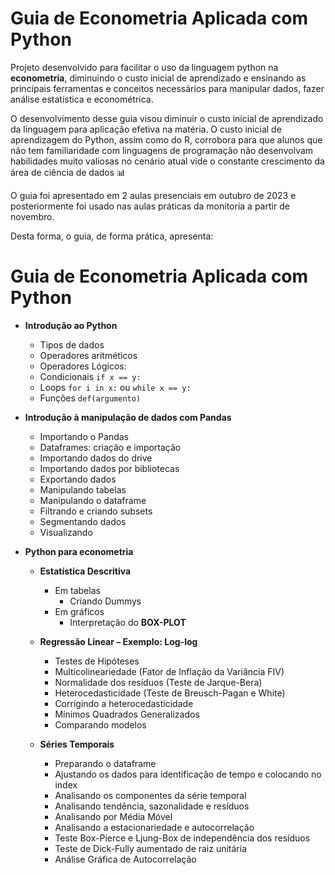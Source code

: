 # Guia de Econometria Aplicada com Python

Projeto desenvolvido para facilitar o uso da linguagem python na **econometria**, diminuindo o custo inicial de aprendizado e ensinando as principais ferramentas e conceitos necessários para manipular dados, fazer análise estatística e econométrica.

O desenvolvimento desse guia visou diminuir o custo inicial de aprendizado da linguagem para aplicação efetiva na matéria. O custo inicial de aprendizagem do Python, assim como do R, corrobora para que alunos que não tem familiaridade com linguagens de programação não desenvolvam habilidades muito valiosas no cenário atual vide o constante crescimento da área de ciência de dados 📊

O guia foi apresentado em 2 aulas presenciais em outubro de 2023 e posteriormente foi usado nas aulas práticas da monitoria a partir de novembro.

Desta forma, o guia, de forma prática, apresenta:

# Guia de Econometria Aplicada com Python

- **Introdução ao Python**  
  - Tipos de dados  
  - Operadores aritméticos  
  - Operadores Lógicos:  
  - Condicionais `if x == y:`  
  - Loops `for i in x:` ou `while x == y:`  
  - Funções `def(argumento)`

- **Introdução à manipulação de dados com Pandas**  
  - Importando o Pandas  
  - Dataframes: criação e importação  
  - Importando dados do drive  
  - Importando dados por bibliotecas  
  - Exportando dados  
  - Manipulando tabelas  
  - Manipulando o dataframe  
  - Filtrando e criando subsets  
  - Segmentando dados  
  - Visualizando  

- **Python para econometria**  
  - **Estatística Descritiva**  
    - Em tabelas  
      - Criando Dummys  
    - Em gráficos  
      - Interpretação do **BOX-PLOT**  

  - **Regressão Linear – Exemplo: Log-log**  
    - Testes de Hipóteses  
    - Multicolineariedade (Fator de Inflação da Variância FIV)  
    - Normalidade dos resíduos (Teste de Jarque-Bera)  
    - Heterocedasticidade (Teste de Breusch-Pagan e White)  
    - Corrigindo a heterocedasticidade  
    - Mínimos Quadrados Generalizados  
    - Comparando modelos  
  
  - **Séries Temporais**  
    - Preparando o dataframe  
    - Ajustando os dados para identificação de tempo e colocando no index  
    - Analisando os componentes da série temporal  
    - Analisando tendência, sazonalidade e resíduos  
    - Analisando por Média Móvel  
    - Analisando a estacionariedade e autocorrelação  
    - Teste Box-Pierce e Ljung-Box de independência dos resíduos  
    - Teste de Dick-Fully aumentado de raiz unitária  
    - Análise Gráfica de Autocorrelação  
